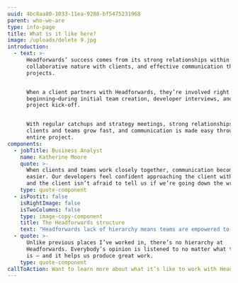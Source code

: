 ```yaml
---
uuid: 4bc8aa80-1033-11ea-9288-bf5475231968
parent: who-we-are
type: info-page
title: What is it like here?
image: /uploads/delete 9.jpg
introduction:
  - text: >-
      Headforwards’ success comes from its strong relationships within teams,
      collaborative nature with clients, and effective communication throughout
      projects.


      When a client partners with Headforwards, they’re involved right from the
      beginning—during initial team creation, developer interviews, and the
      project kick-off.


      With regular catchups and strategy meetings, strong relationships between
      clients and teams grow fast, and communication is made easy throughout the
      entire project.
components:
  - jobTitle: Business Analyst
    name: Katherine Moore
    quote: >-
      When clients and teams work closely together, communication becomes much
      easier. Our developers feel confident approaching the client with issues,
      and the client isn’t afraid to tell us if we’re going down the wrong path.
    type: quote-component
  - isPostit: false
    isRightImage: false
    isTwoColumns: false
    type: image-copy-component
    title: The Headforwards structure
    text: "Headforwards lack of hierarchy means teams are empowered to self-organise, play to each other’s strengths, and collaborate effectively—and clients see massive value from this.\r\n\nEvery team is built to create the perfect balance of skills, and individuals are encouraged to focus on what they do best, which means the client gets the most out of every person assigned to their project."
  - quote: >-
      Unlike previous places I’ve worked in, there’s no hierarchy at
      Headforwards. Everybody’s opinion is listened to no matter what their role
      is – and it helps us produce great work.
    type: quote-component
callToAction: Want to learn more about what it’s like to work with Headforwards?
---
```


